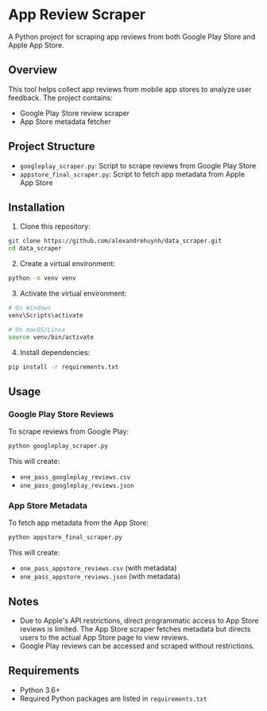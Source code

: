 # App Review Scraper

A Python project for scraping app reviews from both Google Play Store and Apple App Store.

## Overview

This tool helps collect app reviews from mobile app stores to analyze user feedback. The project contains:

- Google Play Store review scraper
- App Store metadata fetcher

## Project Structure

- `googleplay_scraper.py`: Script to scrape reviews from Google Play Store
- `appstore_final_scraper.py`: Script to fetch app metadata from Apple App Store

## Installation

1. Clone this repository:
```bash
git clone https://github.com/alexandrehuynh/data_scraper.git
cd data_scraper
```

2. Create a virtual environment:
```bash
python -m venv venv
```

3. Activate the virtual environment:
```bash
# On Windows
venv\Scripts\activate

# On macOS/Linux
source venv/bin/activate
```

4. Install dependencies:
```bash
pip install -r requirements.txt
```

## Usage

### Google Play Store Reviews

To scrape reviews from Google Play:

```bash
python googleplay_scraper.py
```

This will create:
- `one_pass_googleplay_reviews.csv`
- `one_pass_googleplay_reviews.json`

### App Store Metadata

To fetch app metadata from the App Store:

```bash
python appstore_final_scraper.py
```

This will create:
- `one_pass_appstore_reviews.csv` (with metadata)
- `one_pass_appstore_reviews.json` (with metadata)

## Notes

- Due to Apple's API restrictions, direct programmatic access to App Store reviews is limited. The App Store scraper fetches metadata but directs users to the actual App Store page to view reviews.
- Google Play reviews can be accessed and scraped without restrictions.

## Requirements

- Python 3.6+
- Required Python packages are listed in `requirements.txt` 